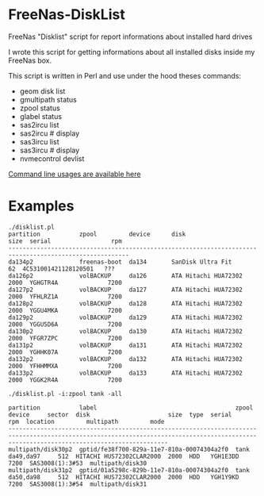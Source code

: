 # FreeNas-DiskList
FreeNas "Disklist" script for report informations about installed hard drives

I wrote this script for getting informations about all installed disks inside my FreeNas box.

This script is written in Perl and use under the hood theses commands:
* geom disk list
* gmultipath status
* zpool status
* glabel status
* sas2ircu list
* sas2ircu # display
* sas3ircu list
* sas3ircu # display
* nvmecontrol devlist

[Command line usages are available here](../../wiki/Command-Line-usage)

# Examples

```
./disklist.pl
partition           zpool         device      disk                      size  serial                 rpm
--------------------------------------------------------------------------------------------------------
da134p2             freenas-boot  da134       SanDisk Ultra Fit           62  4C531001421128120501   ???
da126p2             volBACKUP     da126       ATA Hitachi HUA72302      2000  YGHGTR4A              7200
da127p2             volBACKUP     da127       ATA Hitachi HUA72302      2000  YFHLRZ1A              7200
da128p2             volBACKUP     da128       ATA Hitachi HUA72302      2000  YGGU4MKA              7200
da129p2             volBACKUP     da129       ATA Hitachi HUA72302      2000  YGGU5D6A              7200
da130p2             volBACKUP     da130       ATA Hitachi HUA72302      2000  YFGR7ZPC              7200
da131p2             volBACKUP     da131       ATA Hitachi HUA72302      2000  YGHHK07A              7200
da132p2             volBACKUP     da132       ATA Hitachi HUA72302      2000  YFHHMMXA              7200
da133p2             volBACKUP     da133       ATA Hitachi HUA72302      2000  YGGK2R4A              7200
```

```
./disklist.pl -i:zpool tank -all

partition           label                                       zpool    device     sector  disk                      size  type  serial     rpm  location         multipath         mode
-----------------------------------------------------------------------------------------------------------------------------------------------------------------------------------------
multipath/disk30p2  gptid/fe38f700-829a-11e7-810a-00074304a2f0  tank     da49,da97     512  HITACHI HUS72302CLAR2000  2000  HDD   YGH1E3DD  7200  SAS3008(1):3#53  multipath/disk30
multipath/disk31p2  gptid/01a5298c-829b-11e7-810a-00074304a2f0  tank     da50,da98     512  HITACHI HUS72302CLAR2000  2000  HDD   YGH1Y9KD  7200  SAS3008(1):3#54  multipath/disk31
```
